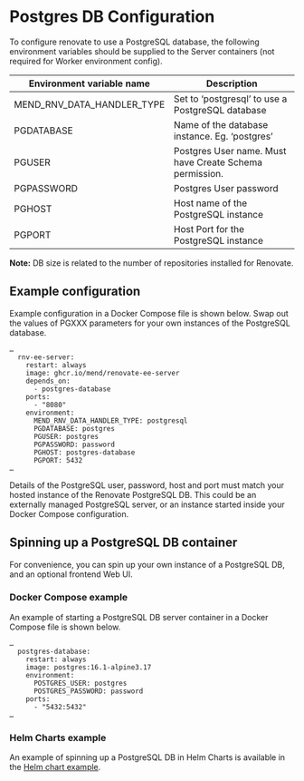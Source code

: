 # Postgres DB Configuration

To configure renovate to use a PostgreSQL database, the following environment variables should be supplied to the Server containers (not required for Worker environment config).

| Environment variable name | Description |
|---|---|
| MEND_RNV_DATA_HANDLER_TYPE | Set to ‘postgresql’ to use a PostgreSQL database |
| PGDATABASE | Name of the database instance. Eg. ‘postgres’ |
| PGUSER | Postgres User name. Must have Create Schema permission. |
| PGPASSWORD | Postgres User password |
| PGHOST | Host name of the PostgreSQL instance |
| PGPORT | Host Port for the PostgreSQL instance |

**Note:** DB size is related to the number of repositories installed for Renovate.

## Example configuration

Example configuration in a Docker Compose file is shown below.
Swap out the values of PGXXX parameters for your own instances of the PostgreSQL database.

```
…
  rnv-ee-server:
    restart: always
    image: ghcr.io/mend/renovate-ee-server
    depends_on:
      - postgres-database
    ports:
      - "8080"
    environment:
      MEND_RNV_DATA_HANDLER_TYPE: postgresql
      PGDATABASE: postgres
      PGUSER: postgres
      PGPASSWORD: password
      PGHOST: postgres-database
      PGPORT: 5432
…
```

Details of the PostgreSQL user, password, host and port must match your hosted instance of the Renovate PostgreSQL DB.
This could be an externally managed PostgreSQL server, or an instance started inside your Docker Compose configuration.

## Spinning up a PostgreSQL DB container

For convenience, you can spin up your own instance of a PostgreSQL DB, and an  optional frontend Web UI.

###  Docker Compose example
An example of starting a PostgreSQL DB server container in a Docker Compose file is shown below.
```
…
  postgres-database:
    restart: always
    image: postgres:16.1-alpine3.17
    environment:
      POSTGRES_USER: postgres
      POSTGRES_PASSWORD: password
    ports:
      - "5432:5432"
…
```

### Helm Charts example
An example of spinning up a PostgreSQL DB in Helm Charts is available in the [Helm chart example](https://github.com/mend/renovate-ce-ee/tree/main/helm-charts/mend-renovate-ee).

